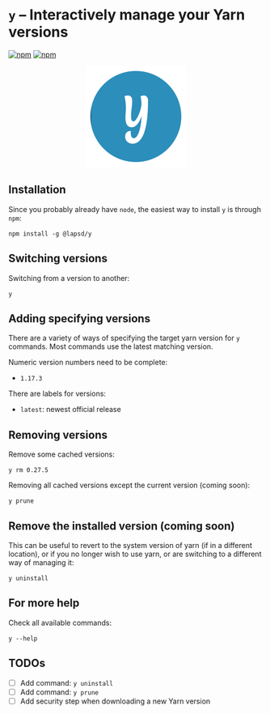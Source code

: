 # `y` – Interactively manage your Yarn versions

<!-- [![npm](https://img.shields.io/npm/dt/@lapsd/y.svg?style=flat-square)](https://www.npmjs.com/package/@lapsd/y) -->
<!-- [![npm](https://img.shields.io/npm/dm/@lapsd/y.svg?style=flat-square)](https://www.npmjs.com/package/@lapsd/y) -->
[![npm](https://img.shields.io/npm/v/@lapsd/y.svg?style=flat-square)](https://www.npmjs.com/package/@lapsd/y)
[![npm](https://img.shields.io/npm/l/@lapsd/y.svg?style=flat-square)](https://www.npmjs.com/package/@lapsd/y)

<p align="center">
  <a href="https://nodejs.org/">
    <img alt="Node.js" src="./y-logo.png" width="200" />
  </a>
</p>

## Installation

Since you probably already have `node`, the easiest way to install `y` is through `npm`:

    npm install -g @lapsd/y

## Switching versions

Switching from a version to another:

    y

## Adding specifying versions

There are a variety of ways of specifying the target yarn version for `y` commands. Most commands use the latest matching version.

Numeric version numbers need to be complete:

- `1.17.3`

There are labels for versions:

- `latest`: newest official release

## Removing versions

Remove some cached versions:

    y rm 0.27.5

Removing all cached versions except the current version (coming soon):

    y prune

## Remove the installed version (coming soon)

This can be useful to revert to the system version of yarn (if in a different location), or if you no longer wish to use yarn, or are switching to a different way of managing it:

    y uninstall

## For more help

Check all available commands:

    y --help

## TODOs

- [ ] Add command: `y uninstall`
- [ ] Add command: `y prune`
- [ ] Add security step when downloading a new Yarn version